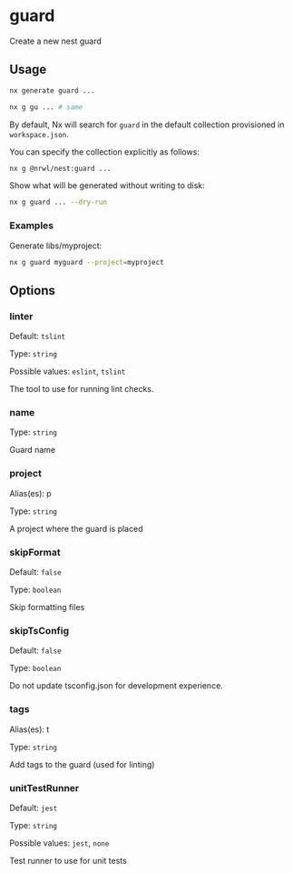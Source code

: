 # guard

Create a new nest guard

## Usage

```bash
nx generate guard ...
```

```bash
nx g gu ... # same
```

By default, Nx will search for `guard` in the default collection provisioned in `workspace.json`.

You can specify the collection explicitly as follows:

```bash
nx g @nrwl/nest:guard ...
```

Show what will be generated without writing to disk:

```bash
nx g guard ... --dry-run
```

### Examples

Generate libs/myproject:

```bash
nx g guard myguard --project=myproject
```

## Options

### linter

Default: `tslint`

Type: `string`

Possible values: `eslint`, `tslint`

The tool to use for running lint checks.

### name

Type: `string`

Guard name

### project

Alias(es): p

Type: `string`

A project where the guard is placed

### skipFormat

Default: `false`

Type: `boolean`

Skip formatting files

### skipTsConfig

Default: `false`

Type: `boolean`

Do not update tsconfig.json for development experience.

### tags

Alias(es): t

Type: `string`

Add tags to the guard (used for linting)

### unitTestRunner

Default: `jest`

Type: `string`

Possible values: `jest`, `none`

Test runner to use for unit tests
